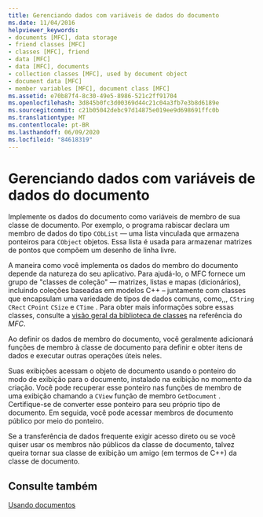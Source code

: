 ```yaml
---
title: Gerenciando dados com variáveis de dados do documento
ms.date: 11/04/2016
helpviewer_keywords:
- documents [MFC], data storage
- friend classes [MFC]
- classes [MFC], friend
- data [MFC]
- data [MFC], documents
- collection classes [MFC], used by document object
- document data [MFC]
- member variables [MFC], document class [MFC]
ms.assetid: e70b87f4-8c30-49e5-8986-521c2ff91704
ms.openlocfilehash: 3d845b0fc3d00369d44c21c04a3fb7e3b8d6189e
ms.sourcegitcommit: c21b05042debc97d14875e019ee9d698691ffc0b
ms.translationtype: MT
ms.contentlocale: pt-BR
ms.lasthandoff: 06/09/2020
ms.locfileid: "84618319"
---
```

# <a name="managing-data-with-document-data-variables"></a>Gerenciando dados com variáveis de dados do documento

Implemente os dados do documento como variáveis de membro de sua classe de documento. Por exemplo, o programa rabiscar declara um membro de dados do tipo `CObList` — uma lista vinculada que armazena ponteiros para `CObject` objetos. Essa lista é usada para armazenar matrizes de pontos que compõem um desenho de linha livre.

A maneira como você implementa os dados do membro do documento depende da natureza do seu aplicativo. Para ajudá-lo, o MFC fornece um grupo de "classes de coleção" — matrizes, listas e mapas (dicionários), incluindo coleções baseadas em modelos C++ – juntamente com classes que encapsulam uma variedade de tipos de dados comuns, como,,, `CString` `CRect` `CPoint` `CSize` e `CTime` . Para obter mais informações sobre essas classes, consulte a [visão geral da biblioteca de classes](class-library-overview.md) na referência do *MFC*.

Ao definir os dados de membro do documento, você geralmente adicionará funções de membro à classe de documento para definir e obter itens de dados e executar outras operações úteis neles.

Suas exibições acessam o objeto de documento usando o ponteiro do modo de exibição para o documento, instalado na exibição no momento da criação. Você pode recuperar esse ponteiro nas funções de membro de uma exibição chamando a `CView` função de membro `GetDocument` . Certifique-se de converter esse ponteiro para seu próprio tipo de documento. Em seguida, você pode acessar membros de documento público por meio do ponteiro.

Se a transferência de dados frequente exigir acesso direto ou se você quiser usar os membros não públicos da classe de documento, talvez queira tornar sua classe de exibição um amigo (em termos de C++) da classe de documento.

## <a name="see-also"></a>Consulte também

[Usando documentos](using-documents.md)
